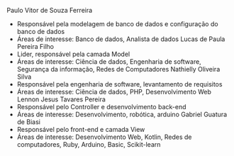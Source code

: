 Paulo Vitor de Souza Ferreira
- Responsável pela modelagem de banco de dados e configuração do banco de dados
- Áreas de interesse: Banco de dados, Analista de dados
Lucas de Paula Pereira Filho
- Lider, responsável pela camada Model
- Áreas de interesse: Ciência de dados, Engenharia de software, Segurança da informação, Redes de Computadores
Nathielly Oliveira Silva
- Responsável pela engenharia de software, levantamento de requisitos
- Áreas de interesse: Ciência de dados, PHP, Desenvolvimento Web
Lennon Jesus Tavares Pereira
- Responsável pelo Controller e desenvolvimento back-end
- Áreas de interesse: Desenvolvimento, robótica, arduino
Gabriel Guatura de Biasi
- Responsável pelo front-end e camada View
- Áreas de interesse: Desenvolvimento Web, Kotlin, Redes de computadores, Ruby, Arduino, Basic, Scikit-learn
